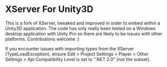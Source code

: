 # XServer For Unity3D

This is a fork of XServer, tweaked and improved in order to embed within a Unity3D application. The code has only really been tested on a Windows desktop application with Unity Pro so there are likely to be issues with other platforms. Contributions welcome :)

If you encounter issues with importing types from the XServer (TypeLoadException), ensure Edit > Project Settings > Player > Other Settings > Api Compatibility Level is set to ".NET 2.0" (not the subset).



